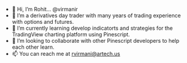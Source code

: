 - 👋 Hi, I’m Rohit... @virmanir
- 👀 I’m a derivatives day trader with many years of trading experience with options and futures. 
- 🌱 I’m currently learning develop indicatorts and strategies for the TradingView charting platform using Pinescript.
- 💞️ I’m looking to collaborate with other Pinescript developers to help each other learn.
- 📫 You can reach me at rvirmani@artech.us

<!---
virmanir/virmanir is a ✨ special ✨ repository because its `README.md` (this file) appears on your GitHub profile.
You can click the Preview link to take a look at your changes.
--->
